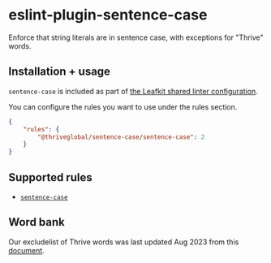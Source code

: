# eslint-plugin-sentence-case

Enforce that string literals are in sentence case, with exceptions for "Thrive" words.

## Installation + usage

`sentence-case` is included as part of [the Leafkit shared linter configuration](https://github.com/thriveglobal/thrive-web-leafkit/tree/staging/configs).

You can configure the rules you want to use under the rules section.

```json
{
    "rules": {
        "@thriveglobal/sentence-case/sentence-case": 2
    }
}
```

## Supported rules

-   [`sentence-case`](docs/rules/sentence-case.md)

## Word bank

Our excludelist of Thrive words was last updated Aug 2023 from this [document](https://docs.google.com/spreadsheets/d/1UNIgc6TgIP8RXpXzCkqiZugLJkXysebI/edit#gid=656893934).
